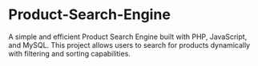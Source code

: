 # Product-Search-Engine
A simple and efficient Product Search Engine built with PHP, JavaScript, and MySQL. This project allows users to search for products dynamically with filtering and sorting capabilities.
